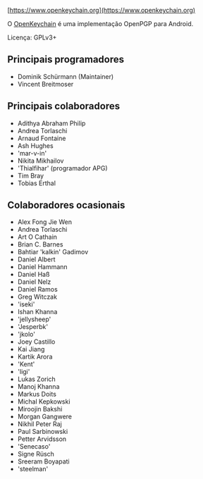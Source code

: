 [//]: # (NOTA: por favor coloque cada frase na sua própria linha. O Transifex coloca todas as linhas no seu próprio campo de tradução!)

[https://www.openkeychain.org](https://www.openkeychain.org)

O [OpenKeychain](https://www.openkeychain.org) é uma implementação OpenPGP para Android.

Licença: GPLv3+

[//]: # (NOTA: ordem alfabética)

## Principais programadores
  * Dominik Schürmann (Maintainer)
  * Vincent Breitmoser

## Principais colaboradores
  * Adithya Abraham Philip
  * Andrea Torlaschi
  * Arnaud Fontaine
  * Ash Hughes
  * 'mar-v-in'
  * Nikita Mikhailov
  * 'Thialfihar' (programador APG)
  * Tim Bray
  * Tobias Erthal

## Colaboradores ocasionais
  * Alex Fong Jie Wen
  * Andrea Torlaschi
  * Art O Cathain
  * Brian C. Barnes
  * Bahtiar 'kalkin' Gadimov
  * Daniel Albert
  * Daniel Hammann
  * Daniel Haß
  * Daniel Nelz
  * Daniel Ramos
  * Greg Witczak
  * 'iseki'
  * Ishan Khanna
  * 'jellysheep'
  * 'Jesperbk'
  * 'jkolo'
  * Joey Castillo
  * Kai Jiang
  * Kartik Arora
  * 'Kent'
  * 'ligi'
  * Lukas Zorich
  * Manoj Khanna
  * Markus Doits
  * Michal Kepkowski
  * Miroojin Bakshi
  * Morgan Gangwere
  * Nikhil Peter Raj
  * Paul Sarbinowski
  * Petter Arvidsson
  * 'Senecaso'
  * Signe Rüsch
  * Sreeram Boyapati
  * 'steelman'